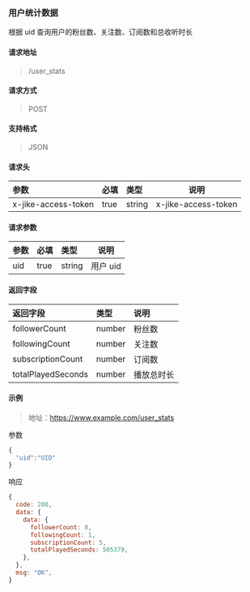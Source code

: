 ### 用户统计数据

根据 uid 查询用户的粉丝数、关注数、订阅数和总收听时长

#### 请求地址

> /user_stats

#### 请求方式

> POST

#### 支持格式

> JSON

#### 请求头

| 参数                | 必填 | 类型   | 说明                |
| :------------------ | :--- | :----- | ------------------- |
| x-jike-access-token | true | string | x-jike-access-token |

#### 请求参数

| 参数 | 必填 | 类型   | 说明     |
| :--- | :--- | :----- | -------- |
| uid  | true | string | 用户 uid |

#### 返回字段

| 返回字段           | 类型   | 说明       |
| :----------------- | :----- | :--------- |
| followerCount      | number | 粉丝数     |
| followingCount     | number | 关注数     |
| subscriptionCount  | number | 订阅数     |
| totalPlayedSeconds | number | 播放总时长 |


#### 示例

> 地址：https://www.example.com/user_stats

参数

```javascript
{
  "uid":"UID"
}
```

响应

```javascript
{
  code: 200,
  data: {
    data: {
      followerCount: 0,
      followingCount: 1,
      subscriptionCount: 5,
      totalPlayedSeconds: 505379,
    },
  },
  msg: "OK",
}
```